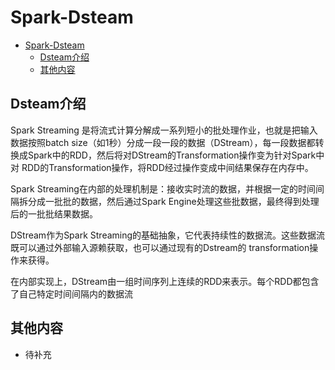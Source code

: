 # Spark-Dsteam

<!-- TOC -->

- [Spark-Dsteam](#spark-dsteam)
  - [Dsteam介绍](#dsteam%e4%bb%8b%e7%bb%8d)
  - [其他内容](#%e5%85%b6%e4%bb%96%e5%86%85%e5%ae%b9)

<!-- /TOC -->
## Dsteam介绍

Spark Streaming 是将流式计算分解成一系列短小的批处理作业，也就是把输入数据按照batch size（如1秒）分成一段一段的数据（DStream），每一段数据都转换成Spark中的RDD，然后将对DStream的Transformation操作变为针对Spark中对 RDD的Transformation操作，将RDD经过操作变成中间结果保存在内存中。

Spark Streaming在内部的处理机制是：接收实时流的数据，并根据一定的时间间隔拆分成一批批的数据，然后通过Spark Engine处理这些批数据，最终得到处理后的一批批结果数据。

DStream作为Spark Streaming的基础抽象，它代表持续性的数据流。这些数据流既可以通过外部输入源赖获取，也可以通过现有的Dstream的 transformation操作来获得。

在内部实现上，DStream由一组时间序列上连续的RDD来表示。每个RDD都包含了自己特定时间间隔内的数据流



## 其他内容

* 待补充

  